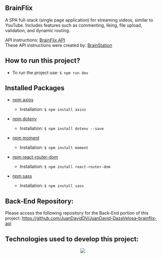 ## BrainFlix
A SPA full-stack (single page application) for streaming videos, similar to YouTube. Includes features such as commenting, liking, file upload, validation, and dynamic routing.

API instructions: <a href="https://unit-3-project-api-0a5620414506.herokuapp.com/" target="_blank">BrainFlix API</a>
<br/>
These API instructions were created by: <a href="https://brainstation.io/" targte="_blank">BrainStation</a>

## How to run this project?
- To run the project use: `$ npm run dev`

## Installed Packages
- [npm axios](https://www.npmjs.com/package/axios)    
    - Installation:
    `$ npm install axios`

- [npm dotenv](https://www.npmjs.com/package/dotenv)    
    - Installation:
    `$ npm install dotenv --save`

- [npm moment](https://www.npmjs.com/package/moment)    
    - Installation:
    `$ npm install moment`

- [npm react-router-dom](https://www.npmjs.com/package/react-router-dom)
    - Installation:
    `$ npm install react-router-dom`

- [npm sass](https://www.npmjs.com/package/sass)    
    - Installation:
    `$ npm install sass`

## Back-End Repository:
Please access the following repository for the Back-End portion of this project: https://github.com/JuanDavidDV/JuanDavid-DazaVelosa-brainflix-api

## Technologies used to develop this project:
<p align="center">
  <a href="https://skillicons.dev">
    <img src="https://skillicons.dev/icons?i=react,vite,js,npm,nodejs,express,sass" />
  </a>
</p>